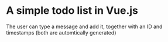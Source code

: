 # A simple todo list in Vue.js

The user can type a message and add it, together with an ID and timestamps (both are automtically generated)
